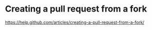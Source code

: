 # Creating a pull request from a fork
https://help.github.com/articles/creating-a-pull-request-from-a-fork/
